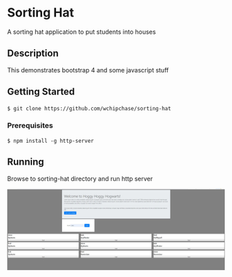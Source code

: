 # Sorting Hat
A sorting hat application to put students into houses

## Description
This demonstrates bootstrap 4 and some javascript stuff

## Getting Started
```
$ git clone https://github.com/wchipchase/sorting-hat
```
### Prerequisites
```
$ npm install -g http-server
```

## Running
Browse to sorting-hat directory and run http server

![sorting-hat](https://raw.githubusercontent.com/wchipchase/sorting-hat/master/screenshots/sorting-hat.JPG "Sorting Hat")

